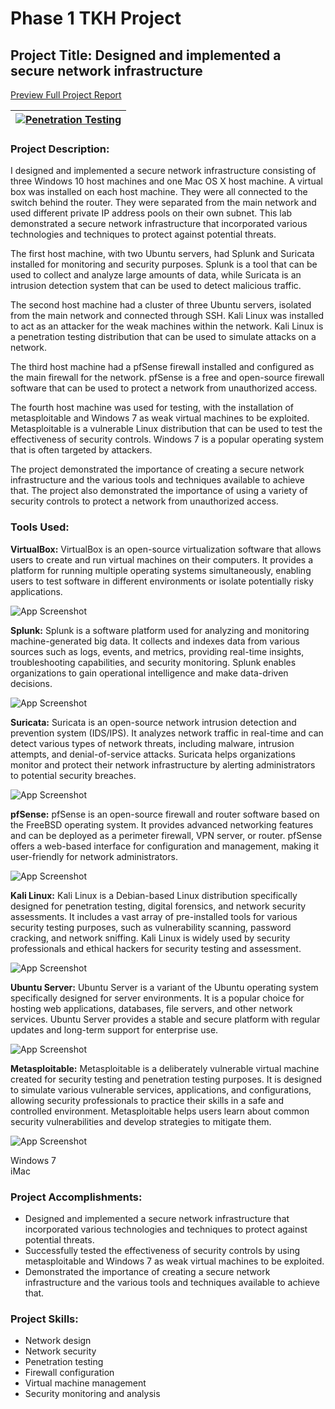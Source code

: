 # Phase 1 TKH Project
## Project Title: Designed and implemented a secure network infrastructure
[Preview Full Project Report](https://www.swishnode.com/emilie/projects/emiliedionisio_tkhphase1project.pdf)


| [![Penetration Testing](https://drive.google.com/uc?export=view&id=1ntKZmK5b0zqiIUvZ_DsmM9ewL-LK4OZZ)](https://www.swishnode.com/emilie/projects/emiliedionisio_tkhphase1project.pdf) |
| ------------------------------- |


### Project Description:
I designed and implemented a secure network infrastructure consisting of three Windows 10 host machines and one Mac OS X host machine. A virtual box was installed on each host machine. They were all connected to the switch behind the router. They were separated from the main network and used different private IP address pools on their own subnet. This lab demonstrated a secure network infrastructure that incorporated various technologies and techniques to protect against potential threats.

The first host machine, with two Ubuntu servers, had Splunk and Suricata installed for monitoring and security purposes. Splunk is a tool that can be used to collect and analyze large amounts of data, while Suricata is an intrusion detection system that can be used to detect malicious traffic.

The second host machine had a cluster of three Ubuntu servers, isolated from the main network and connected through SSH. Kali Linux was installed to act as an attacker for the weak machines within the network. Kali Linux is a penetration testing distribution that can be used to simulate attacks on a network.


The third host machine had a pfSense firewall installed and configured as the main firewall for the network. pfSense is a free and open-source firewall software that can be used to protect a network from unauthorized access.

The fourth host machine was used for testing, with the installation of metasploitable and Windows 7 as weak virtual machines to be exploited. Metasploitable is a vulnerable Linux distribution that can be used to test the effectiveness of security controls. Windows 7 is a popular operating system that is often targeted by attackers.

The project demonstrated the importance of creating a secure network infrastructure and the various tools and techniques available to achieve that. The project also demonstrated the importance of using a variety of security controls to protect a network from unauthorized access.

### Tools Used: <br />

<b>VirtualBox:</b> VirtualBox is an open-source virtualization software that allows users to create and run virtual machines on their computers. It provides a platform for running multiple operating systems simultaneously, enabling users to test software in different environments or isolate potentially risky applications. 

![App Screenshot](https://drive.google.com/uc?export=view&id=1toC6lu3WK28oH_4My6XiSomY-iDIQRXg) 

<b>Splunk:</b> Splunk is a software platform used for analyzing and monitoring machine-generated big data. It collects and indexes data from various sources such as logs, events, and metrics, providing real-time insights, troubleshooting capabilities, and security monitoring. Splunk enables organizations to gain operational intelligence and make data-driven decisions.


![App Screenshot](https://drive.google.com/uc?export=view&id=1t7JDYz24XZWkVH2jpp1Bpb4vwQN888Ds)


<b>Suricata:</b> Suricata is an open-source network intrusion detection and prevention system (IDS/IPS). It analyzes network traffic in real-time and can detect various types of network threats, including malware, intrusion attempts, and denial-of-service attacks. Suricata helps organizations monitor and protect their network infrastructure by alerting administrators to potential security breaches.



![App Screenshot](https://drive.google.com/uc?export=view&id=1IUJyR1jh9zC04rBilYQkAszRj8MbbAlU)



<b>pfSense:</b> pfSense is an open-source firewall and router software based on the FreeBSD operating system. It provides advanced networking features and can be deployed as a perimeter firewall, VPN server, or router. pfSense offers a web-based interface for configuration and management, making it user-friendly for network administrators.

![App Screenshot](https://drive.google.com/uc?export=view&id=1Me1-gpPQn0cBasu9ZDxFtQoo4_gFbXMT)

<b>Kali Linux:</b> Kali Linux is a Debian-based Linux distribution specifically designed for penetration testing, digital forensics, and network security assessments. It includes a vast array of pre-installed tools for various security testing purposes, such as vulnerability scanning, password cracking, and network sniffing. Kali Linux is widely used by security professionals and ethical hackers for security testing and assessment.

![App Screenshot](https://drive.google.com/uc?export=view&id=1M-tMrS7U1CgbXjshRVpnpjYnX2a00k8A)

<b>Ubuntu Server:</b> Ubuntu Server is a variant of the Ubuntu operating system specifically designed for server environments. It is a popular choice for hosting web applications, databases, file servers, and other network services. Ubuntu Server provides a stable and secure platform with regular updates and long-term support for enterprise use.

![App Screenshot](https://drive.google.com/uc?export=view&id=1NvMA2FcGjr6DyygwIeYHRD98iK517p1o)

<b>Metasploitable:</b> Metasploitable is a deliberately vulnerable virtual machine created for security testing and penetration testing purposes. It is designed to simulate various vulnerable services, applications, and configurations, allowing security professionals to practice their skills in a safe and controlled environment. Metasploitable helps users learn about common security vulnerabilities and develop strategies to mitigate them.

![App Screenshot](https://drive.google.com/uc?export=view&id=1BlCNTFsbmo_Z5wPEAVQPJm_zCKQZjAvC)

Windows 7 <br />
iMac

### Project Accomplishments: <br />
- Designed and implemented a secure network infrastructure that incorporated various technologies and techniques to protect against potential threats.
- Successfully tested the effectiveness of security controls by using metasploitable and Windows 7 as weak virtual machines to be exploited.
- Demonstrated the importance of creating a secure network infrastructure and the various tools and techniques available to achieve that.

### Project Skills: <br />
- Network design
- Network security
- Penetration testing
- Firewall configuration
- Virtual machine management
- Security monitoring and analysis

